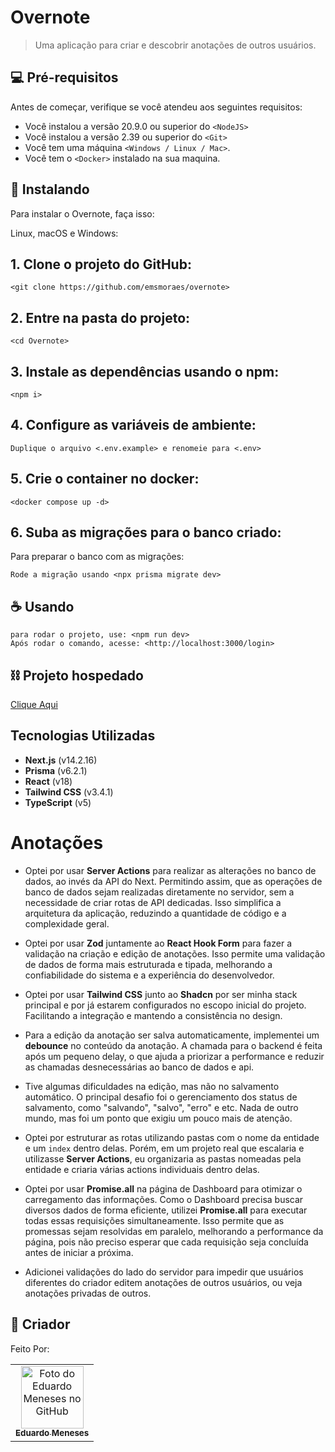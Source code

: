 # Overnote

> Uma aplicação para criar e descobrir anotações de outros usuários.

## 💻 Pré-requisitos

Antes de começar, verifique se você atendeu aos seguintes requisitos:

- Você instalou a versão 20.9.0 ou superior do `<NodeJS>`
- Você instalou a versão 2.39 ou superior do `<Git>`
- Você tem uma máquina `<Windows / Linux / Mac>`.
- Você tem o `<Docker>` instalado na sua maquina.

## 🚀 Instalando

Para instalar o Overnote, faça isso:

Linux, macOS e Windows:

## 1. Clone o projeto do GitHub:

```
<git clone https://github.com/emsmoraes/overnote>
```

## 2. Entre na pasta do projeto:

```
<cd Overnote>
```

## 3. Instale as dependências usando o npm:

```
<npm i>
```

## 4. Configure as variáveis de ambiente:

```
Duplique o arquivo <.env.example> e renomeie para <.env>
```

## 5. Crie o container no docker:

```
<docker compose up -d>
```

## 6. Suba as migrações para o banco criado:

Para preparar o banco com as migrações:

```
Rode a migração usando <npx prisma migrate dev>
```

## ☕ Usando

```
para rodar o projeto, use: <npm run dev>
Após rodar o comando, acesse: <http://localhost:3000/login>
```

## ⛓️ Projeto hospedado

[Clique Aqui](https://Overnotev1.vercel.app/)

## Tecnologias Utilizadas

- **Next.js** (v14.2.16)
- **Prisma** (v6.2.1)
- **React** (v18)
- **Tailwind CSS** (v3.4.1)
- **TypeScript** (v5)

# Anotações

- Optei por usar **Server Actions** para realizar as alterações no banco de dados, ao invés da API do Next. Permitindo assim, que as operações de banco de dados sejam realizadas diretamente no servidor, sem a necessidade de criar rotas de API dedicadas. Isso simplifica a arquitetura da aplicação, reduzindo a quantidade de código e a complexidade geral.

- Optei por usar **Zod** juntamente ao **React Hook Form** para fazer a validação na criação e edição de anotações. Isso permite uma validação de dados de forma mais estruturada e tipada, melhorando a confiabilidade do sistema e a experiência do desenvolvedor.

- Optei por usar **Tailwind CSS** junto ao **Shadcn** por ser minha stack principal e por já estarem configurados no escopo inicial do projeto. Facilitando a integração e mantendo a consistência no design.

- Para a edição da anotação ser salva automaticamente, implementei um **debounce** no conteúdo da anotação. A chamada para o backend é feita após um pequeno delay, o que ajuda a priorizar a performance e reduzir as chamadas desnecessárias ao banco de dados e api.

- Tive algumas dificuldades na edição, mas não no salvamento automático. O principal desafio foi o gerenciamento dos status de salvamento, como "salvando", "salvo", "erro" e etc. Nada de outro mundo, mas foi um ponto que exigiu um pouco mais de atenção.  

- Optei por estruturar as rotas utilizando pastas com o nome da entidade e um `index` dentro delas. Porém, em um projeto real que escalaria e utilizasse **Server Actions**, eu organizaria as pastas nomeadas pela entidade e criaria várias actions individuais dentro delas.

- Optei por usar **Promise.all** na página de Dashboard para otimizar o carregamento das informações. Como o Dashboard precisa buscar diversos dados de forma eficiente, utilizei **Promise.all** para executar todas essas requisições simultaneamente. Isso permite que as promessas sejam resolvidas em paralelo, melhorando a performance da página, pois não preciso esperar que cada requisição seja concluída antes de iniciar a próxima.

- Adicionei validações do lado do servidor para impedir que usuários diferentes do criador editem anotações de outros usuários, ou veja anotações privadas de outros.

## 🤝 Criador

Feito Por:

<table>
  <tr>
    <td align="center">
      <a href="#" title="defina o titulo do link">
        <img src="https://avatars.githubusercontent.com/u/85969484?s=400&u=b0e89e575a7cb91fc9f8a69e126a9d7587aa9478&v=4" width="100px;" alt="Foto do Eduardo Meneses no GitHub"/><br>
        <sub>
          <b>Eduardo Meneses</b>
        </sub>
      </a>
    </td>
  </tr>
</table>

